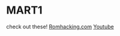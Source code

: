 # MART1
check out these!
[Romhacking.com](https://romhacking.com/user/MART1)
[Youtube](https://www.youtube.com/@MART1channel)

